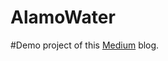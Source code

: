 # AlamoWater
#Demo project of this [Medium](https://medium.com/@zaidkhanintel/develop-a-swift-framework-1c7fdda27bf1#.hjf8h4a36) blog.

